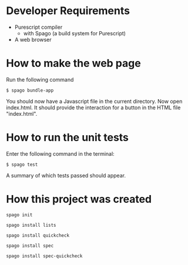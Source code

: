 # Developer Requirements
 - Purescript compiler
   - with Spago (a build system for Purescript)
 - A web browser

# How to make the web page
Run the following command
```
$ spago bundle-app
```

You should now have a Javascript file in the current directory. 
Now open index.html.
It should provide the interaction for a button in the HTML file "index.html".

# How to run the unit tests
Enter the following command in the terminal:
```
$ spago test
```

A summary of which tests passed should appear.

# How this project was created

`spago init`

`spago install lists`

`spago install quickcheck`

`spago install spec`

`spago install spec-quickcheck`